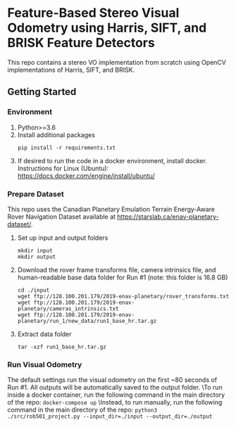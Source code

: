 # Feature-Based Stereo Visual Odometry using Harris, SIFT, and BRISK Feature Detectors
This repo contains a stereo VO implementation from scratch using OpenCV implementations of Harris, SIFT, and BRISK.

## Getting Started
### Environment
1. Python>=3.6  
2. Install additional packages
    ```
    pip install -r requirements.txt
    ```
3. If desired to run the code in a docker environment, install docker. Instructions for Linux (Ubuntu): https://docs.docker.com/engine/install/ubuntu/
### Prepare Dataset
This repo uses the Canadian Planetary Emulation Terrain Energy-Aware Rover Navigation Dataset available at https://starslab.ca/enav-planetary-dataset/.
1. Set up input and output folders
    ```
    mkdir input
    mkdir output
    ```
2. Download the rover frame transforms file, camera intrinsics file, and human-readable base data folder for Run #1 (note: this folder is 16.8 GB)
    ```
    cd ./input
    wget ftp://128.100.201.179/2019-enav-planetary/rover_transforms.txt
    wget ftp://128.100.201.179/2019-enav-planetary/cameras_intrinsics.txt
    wget ftp://128.100.201.179/2019-enav-planetary/run_1/new_data/run1_base_hr.tar.gz
    ```
3. Extract data folder
    ```
    tar -xzf run1_base_hr.tar.gz
    ```
### Run Visual Odometry
The default settings run the visual odometry on the first ~80 seconds of Run #1. All outputs will be automatically saved to the output folder.
\To run inside a docker container, run the following command in the main directory of the repo:
    ```
    docker-compose up
    ```
\Instead, to run manually, run the following command in the main directory of the repo:
    ```
    python3 ./src/rob501_project.py --input_dir=./input --output_dir=./output
    ```

